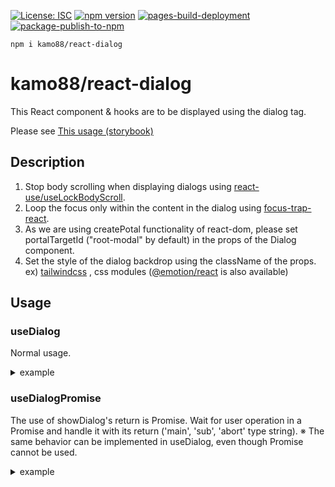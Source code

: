 [![License: ISC](https://img.shields.io/badge/License-ISC-blue.svg)](https://opensource.org/licenses/ISC)
[![npm version](https://badge.fury.io/js/@kamo88%2Freact-dialog.svg)](https://badge.fury.io/js/@kamo88%2Freact-dialog)
[![pages-build-deployment](https://github.com/kamo88/react-dialog/actions/workflows/pages/pages-build-deployment/badge.svg?branch=main)](https://github.com/kamo88/react-dialog/actions/workflows/pages/pages-build-deployment)
[![package-publish-to-npm](https://github.com/kamo88/react-dialog/actions/workflows/publish.yml/badge.svg?branch=main)](https://github.com/kamo88/react-dialog/actions/workflows/publish.yml)

```
npm i kamo88/react-dialog
```

# kamo88/react-dialog

This React component & hooks are to be displayed using the dialog tag.

Please see [This usage (storybook)](https://kamo88.github.io/react-dialog/)

## Description

1. Stop body scrolling when displaying dialogs using [react-use/useLockBodyScroll](https://github.com/streamich/react-use/blob/master/docs/useLockBodyScroll.md).
2. Loop the focus only within the content in the dialog using [focus-trap-react](https://github.com/focus-trap/focus-trap-react#readme).
3. As we are using createPotal functionality of react-dom, please set portalTargetId ("root-modal" by default) in the props of the Dialog component.
4. Set the style of the dialog backdrop using the className of the props. ex) [tailwindcss](https://tailwindcss.com/) , css modules ([@emotion/react](https://www.npmjs.com/package/@emotion/react) is also available)

## Usage

### useDialog

Normal usage.

<details>

<summary>example</summary>

```tsx
import { Dialog, useDialog } from '@kamo88/react-dialog';

const ShowDialogComponent = () => {
  const { ref, isOpen, showDialog, closeDialog } = useDialog();

  return (
    <>
      <button type="button" onClick={showDialog}>
        showDialog
      </button>
      <Dialog ref={ref} isOpen={isOpen} onClickAway={closeDialog}>
        <div>
          <div>header</div>
          <div>main</div>
          <div>
            footer
            <button type="button" onClick={closeDialog}>
              closeDialog
            </button>
          </div>
        </div>
      </Dialog>
    </>
  );
};
```

</details>

### useDialogPromise

The use of showDialog's return is Promise.
Wait for user operation in a Promise and handle it with its return ('main', 'sub', 'abort' type string).
※ The same behavior can be implemented in useDialog, even though Promise cannot be used.

<details>

<summary>example</summary>

```tsx
import { useCallback } from 'react';
import { Dialog, useDialogPromise, DialogResponse } from '@kamo88/react-dialog';

const ShowPromiseDialogComponent = () => {
  const {
    ref,
    isOpen,
    showDialog,
    closeDialogMain,
    closeDialogSub,
    closeDialogAbort,
  } = useDialogPromise();

  const handleShowDialog = useCallback(async () => {
    const dialogRes = await showDialog();

    if (dialogRes === DialogResponse.main) {
      // main processing ex) primary button\`s action
      return;
    }

    if (dialogRes === DialogResponse.sub) {
      // sub processing ex) secondary button\`s action
      return;
    }

    if (dialogRes === DialogResponse.abort) {
      // abort processing ex) click away\`s action & Dialog\`s unmount
    }
  }, [showDialog]);

  return (
    <>
      <button type="button" onClick={handleShowDialog}>
        showDialog
      </button>
      <Dialog ref={ref} isOpen={isOpen} onClickAway={closeDialogAbort}>
        <div>
          <div>header</div>
          <div>main</div>
          <div>
            footer
            <button type="button" onClick={closeDialogMain}>
              closeDialog main
            </button>
            <button type="button" onClick={closeDialogSub}>
              closeDialog sub
            </button>
          </div>
        </div>
      </Dialog>
    </>
  );
};
```

</details>
